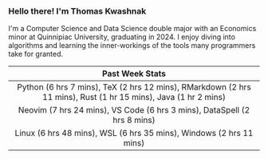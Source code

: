 
### Hello there! I'm Thomas Kwashnak

I'm a Computer Science and Data Science double major with an Economics
minor at Quinnipiac University, graduating in 2024.
I enjoy diving into algorithms and learning the inner-workings of the tools
many programmers take for granted.

| Past Week Stats |
| :---: |
| Python (6 hrs 7 mins), TeX (2 hrs 12 mins), RMarkdown (2 hrs 11 mins), Rust (1 hr 15 mins), Java (1 hr 2 mins) |
| Neovim (7 hrs 24 mins), VS Code (6 hrs 3 mins), DataSpell (2 hrs 8 mins) |
| Linux (6 hrs 48 mins), WSL (6 hrs 35 mins), Windows (2 hrs 11 mins) |

